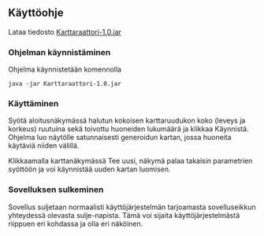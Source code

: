 ## Käyttöohje

Lataa tiedosto [Karttaraattori-1.0.jar](https://github.com/majormalfunk/karttaraattori/releases/tag/REL1)

### Ohjelman käynnistäminen

Ohjelma käynnistetään komennolla

```
java -jar Karttaraattori-1.0.jar
```

### Käyttäminen

Syötä aloitusnäkymässä halutun kokoisen karttaruudukon koko (leveys ja korkeus) ruutuina sekä toivottu huoneiden lukumäärä ja klikkaa Käynnistä. Ohjelma luo näytölle satunnaisesti generoidun kartan, jossa huoneita käytäviä niiden välillä.

Klikkaamalla karttanäkymässä Tee uusi, näkymä palaa takaisin parametrien syöttöön ja voi käynnistää uuden kartan luomisen.

### Sovelluksen sulkeminen

Sovellus suljetaan normaalisti käyttöjärjestelmän tarjoamasta sovelluseikkun yhteydessä olevasta sulje-napista. Tämä voi sijaita käyttöjärjestelmästä riippuen eri kohdassa ja olla eri näköinen.

